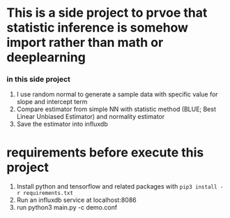 # This is a side project to prvoe that statistic inference is somehow import rather than math or deeplearning
### in this side project
1. I use random normal to generate a sample data with specific value for slope and intercept term
2. Compare estimator from simple NN with statistic method (BLUE; Best Linear Unbiased Estimator) and normality estimator
3. Save the estimator into influxdb

# requirements before execute this project
1. Install python and tensorflow and related packages with `pip3 install -r requirements.txt`
2. Run an influxdb service at localhost:8086
3. run python3 main.py -c demo.conf
